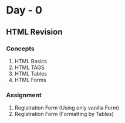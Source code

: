 # Day - 0
## HTML Revision

### Concepts

1. HTML Basics
2. HTML TAGS
3. HTML Tables
4. HTML Forms

### Assignment
1. Registration Form (Using only vanilla Form)
1. Registration Form (Formatting by Tables)